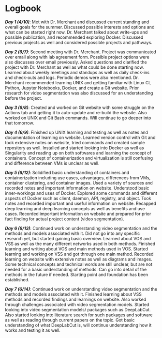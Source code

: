 # Logbook


***Day 1 (4/10)***: Met with Dr. Merchant and discussed current standing and overall goals for the summer. Discussed possible interests and options and what can be started right now. Dr. Merchant talked about write-ups and possible publication, and recommended exploring Docker. Discussed previous projects as well and considered possible projects and pathways.


***Day 2 (6/7)***: Second meeting with Dr. Merchant. Project was communicated over email along with lab agreement form. Possible project options were also discusses over email previously. Asked questions and clarified the project with Dr. Merchant as well as what could be done starting now. Learned about weekly meetings and standups as well as daily check-ins and check-outs and logs. Periodic demos were also mentioned. Dr. Merchant recommended learning UNIX and getting familiar with Linux Cl, Python, Jupyter Notebooks, Docker, and create a Git website. Prior research for video segmentation was also discussed for an understanding before the project.

***Day 3 (6/8)***: Created and worked on Git website with some struggle on the Actions tab and getting it to auto-update and re-build the website. Also worked on UNIX and Git Bash commands. Will continue to go deeper into that tomorrow.

***Day 4 (6/9)***: Finished up UNIX learning and testing as well as notes and documentation of learning on website. Learned version control with Git and took extensive notes on website, tried commands and created sample repository as well. Installed and started looking into Docker as well as Singularity and reading up on both softwares and learning the concept of containers. Concept of containerization and virtualization is still confusing and difference between VMs is unclear as well.

***Day 5 (6/12)***: Solidified basic understanding of containers and containerization including use cases, advantages, differences from VMs, container clustering, and container images. Used a variety of sources and recorded notes and important information on website. Understood basic inner-workings and uses of Docker. Explored some commands and different aspects of Docker such as client, daemon, API, registry, and object. Took notes and recorded important and useful information on website. Recapped deep learning and deep learning concepts as well as benefits and use cases. Recorded important information on website and prepared for prior fact finding for actual project content (video segmentation).

***Day 6 (6/13)***: Continued work on understanding video segmentation and the methods and models associated with it. Did not go into any specific research yet, but started gaining basic overview. Learned about VOS and VSS as well as the many different networks used in both methods. Finished learning and writing about VOS and main methods used in VOS. Started learning and working on VSS and got through one main method. Recorded learning on website with extensive notes as well as diagrams and images. Some technical concepts and technical words are still unclear, but are not needed for a basic understanding of methods. Can go into detail of the methods in the future if needed. Starting point and foundation has been established.

***Day 7 (6/14)***: Continued work on understanding video segmentation and the methods and models associated with it. Finished learning about VSS methods and recorded findings and learnings on website. Also worked through challenges associated with video segmentation models. Started looking into video segmentation models/ packages such as DeepLabCut. Also started looking into literature search for such packages and software as well as reading through current papers on the topic. Got basic understanding of what DeepLabCut is, will continue understanding how it works and testing it as well.
